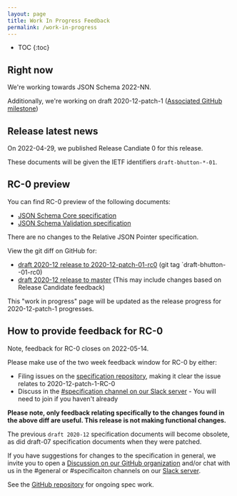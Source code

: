 ```yaml
---
layout: page
title: Work In Progress Feedback
permalink: /work-in-progress
---
```


* TOC
{:toc}

## Right now

We're working towards JSON Schema 2022-NN.

Additionally, we're working on draft 2020-12-patch-1 ([Associated GitHub milestone](https://github.com/json-schema-org/json-schema-spec/milestone/9))

## Release latest news

On 2022-04-29, we published Release Candiate 0 for this release.

These documents will be given the IETF identifiers `draft-bhutton-*-01`.

## RC-0 preview

You can find RC-0 preview of the following documents:
- [JSON Schema Core specification](/draft/preview/2020-12-p1-rc-0/jsonschema-core.html)
- [JSON Schema Validation specification](/draft/preview/2020-12-p1-rc-0/jsonschema-validation.html)

There are no changes to the Relative JSON Pointer specification.

View the git diff on GitHub for:
- [draft 2020-12 release to 2020-12-patch-01-rc0](https://github.com/json-schema-org/json-schema-spec/compare/2020-12...draft-bhutton--01-rc0) (git tag `draft-bhutton--01-rc0)
- [draft 2020-12 release to master](https://github.com/json-schema-org/json-schema-spec/compare/2020-12...master) (This may include changes based on Release Candidate feedback)

This "work in progress" page will be updated as the release progress for 2020-12-patch-1 progresses.

## How to provide feedback for RC-0
Note, feedback for RC-0 closes on 2022-05-14.

Please make use of the two week feedback window for RC-0 by either:
- Filing issues on the [specification repository](https://github.com/json-schema-org/json-schema-spec/issues), making it clear the issue relates to 2020-12-patch-1-RC-0
- Discuss in the [#specification channel on our Slack server](https://json-schema.slack.com/archives/CT7FF623C) - You will need to join if you haven't already

**Please note, only feedback relating specifically to the changes found in the above diff are useful. This release is not making functional changes.**

The previous `draft 2020-12` specification documents will become obsolete, as did draft-07 specification documents when they were patched.

If you have suggestions for changes to the specification in general, we invite you to open a [Discussion on our GitHub organization](https://github.com/orgs/json-schema-org/discussions) and/or chat with us in the #general or #specificaiton channels on our [Slack server](/slack).


See the [GitHub repository](https://github.com/json-schema-org/json-schema-spec) for ongoing spec work.
